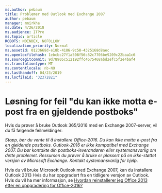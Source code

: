 ```yaml
---
ms.author: pebaum
title: Problemer med Outlook med Exchange 2007
author: pebaum
manager: mnirkhe
ms.date: 4/26/2018
ms.audience: ITPro
ms.topic: article
ROBOTS: NOINDEX, NOFOLLOW
localization_priority: Normal
ms.assetid: 0123668d-e18b-4186-9c58-4325168d8aec
ms.openlocfilehash: 1ebcbc27f1a508f56c82c7706be9209c22baa1c6
ms.sourcegitcommit: 9d78905c512192ffc4675468abd2efc5f2e4baf4
ms.translationtype: MT
ms.contentlocale: nb-NO
ms.lasthandoff: 04/23/2019
ms.locfileid: "32372821"
---
```

# <a name="solution-for-error-you-wont-be-able-to-receive-mail-from-a-current-mailbox"></a>Løsning for feil "du kan ikke motta e-post fra en gjeldende postboks"
Hvis du prøver å bruke Outlook 365/2016 med en Exchange 2007-server, vil du få følgende feilmeldinger:

*Stopp, bør du vente til å installere Office-2016. Du kan ikke motta e-post fra en gjeldende postboks. Outlook-2016 er ikke kompatibel med Exchange 2007. Du bør kontakte din postboks-leverandøren eller systemansvarlig om dette problemet. Ressursen du prøver å bruke er plassert på en ikke-støttet versjon av Microsoft Exchange. Kontakt systemansvarlig for hjelp.*

Hvis du vil bruke Microsoft Outlook med Exchange 2007, kan du installere Outlook 2013 Hvis du har oppgradert fra en tidligere versjon av Outlook. Hvis du vil ha mer informasjon, se [Hvordan reinstallerer jeg Office 2013 etter en oppgradering for Office-2016?](https://support.office.com/article/a6ca92f4-cbb4-4609-9fdb-f8d3dd6812f3)